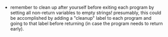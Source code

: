 - remember to clean up after yourself before exiting each program by setting all non-return variables to empty strings! presumably, this could be accomplished by adding a "cleanup" label to each program and going to that label before returning (in case the program needs to return early).
